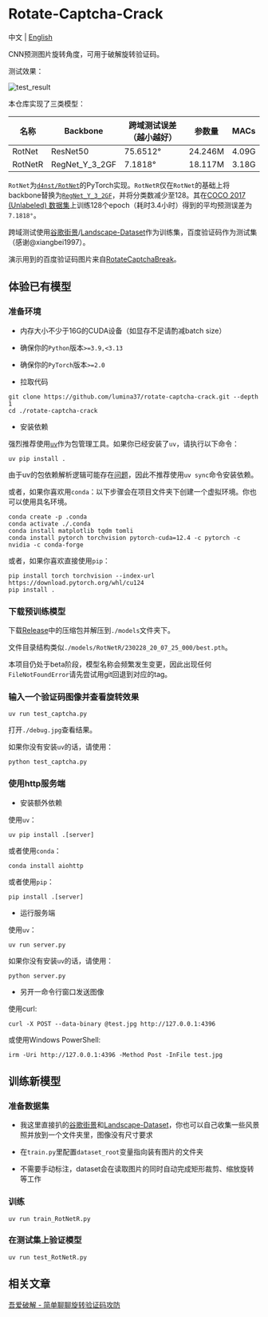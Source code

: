 # Rotate-Captcha-Crack

中文 | [English](https://github.com/lumina37/rotate-captcha-crack)

CNN预测图片旋转角度，可用于破解旋转验证码。

测试效果：

![test_result](https://user-images.githubusercontent.com/48282276/224320691-a8eefd23-392b-4580-a729-7869fa237eaa.png)

本仓库实现了三类模型：

| 名称    | Backbone       | 跨域测试误差（越小越好） | 参数量  | MACs  |
| ------- | -------------- | ------------------------ | ------- | ----- |
| RotNet  | ResNet50       | 75.6512°                 | 24.246M | 4.09G |
| RotNetR | RegNet_Y_3_2GF | 7.1818°                  | 18.117M | 3.18G |

`RotNet`为[`d4nst/RotNet`](https://github.com/d4nst/RotNet/blob/master/train/train_street_view.py)的PyTorch实现。`RotNetR`仅在`RotNet`的基础上将backbone替换为[`RegNet_Y_3_2GF`](https://arxiv.org/abs/2101.00590)，并将分类数减少至128。其在[COCO 2017 (Unlabeled) 数据集](https://pan.baidu.com/s/1iAZmJkaq_raJdKJDVLe6rQ?pwd=fsn9)上训练128个epoch（耗时3.4小时）得到的平均预测误差为`7.1818°`。

跨域测试使用[谷歌街景](https://www.crcv.ucf.edu/data/GMCP_Geolocalization/)/[Landscape-Dataset](https://github.com/yuweiming70/Landscape-Dataset)作为训练集，百度验证码作为测试集（感谢@xiangbei1997）。

演示用到的百度验证码图片来自[RotateCaptchaBreak](https://github.com/chencchen/RotateCaptchaBreak/tree/master/data/baiduCaptcha)。

## 体验已有模型

### 准备环境

+ 内存大小不少于16G的CUDA设备（如显存不足请酌减batch size）

+ 确保你的`Python`版本`>=3.9,<3.13`

+ 确保你的`PyTorch`版本`>=2.0`

+ 拉取代码

```shell
git clone https://github.com/lumina37/rotate-captcha-crack.git --depth 1
cd ./rotate-captcha-crack
```

+ 安装依赖

强烈推荐使用[`uv`](https://docs.astral.sh/uv/)作为包管理工具。如果你已经安装了`uv`，请执行以下命令：

```shell
uv pip install .
```

由于uv的包依赖解析逻辑可能存在[问题](https://github.com/astral-sh/uv/issues/7202)，因此不推荐使用`uv sync`命令安装依赖。

或者，如果你喜欢用`conda`：以下步骤会在项目文件夹下创建一个虚拟环境。你也可以使用具名环境。

```shell
conda create -p .conda
conda activate ./.conda
conda install matplotlib tqdm tomli
conda install pytorch torchvision pytorch-cuda=12.4 -c pytorch -c nvidia -c conda-forge
```

或者，如果你喜欢直接使用`pip`：

```shell
pip install torch torchvision --index-url https://download.pytorch.org/whl/cu124
pip install .
```

### 下载预训练模型

下载[Release](https://github.com/lumina37/rotate-captcha-crack/releases)中的压缩包并解压到`./models`文件夹下。

文件目录结构类似`./models/RotNetR/230228_20_07_25_000/best.pth`。

本项目仍处于beta阶段，模型名称会频繁发生变更，因此出现任何`FileNotFoundError`请先尝试用git回退到对应的tag。

### 输入一个验证码图像并查看旋转效果

```shell
uv run test_captcha.py
```

打开`./debug.jpg`查看结果。

如果你没有安装`uv`的话，请使用：

```shell
python test_captcha.py
```

### 使用http服务端

+ 安装额外依赖

使用`uv`：

```shell
uv pip install .[server]
```

或者使用`conda`：

```shell
conda install aiohttp
```

或者使用`pip`：

```shell
pip install .[server]
```

+ 运行服务端

使用`uv`：

```shell
uv run server.py
```

如果你没有安装`uv`的话，请使用：

```shell
python server.py
```

+ 另开一命令行窗口发送图像

使用curl:

```shell
curl -X POST --data-binary @test.jpg http://127.0.0.1:4396
```

或使用Windows PowerShell:

```shell
irm -Uri http://127.0.0.1:4396 -Method Post -InFile test.jpg
```

## 训练新模型

### 准备数据集

+ 我这里直接扒的[谷歌街景](https://www.crcv.ucf.edu/data/GMCP_Geolocalization/)和[Landscape-Dataset](https://github.com/yuweiming70/Landscape-Dataset)，你也可以自己收集一些风景照并放到一个文件夹里，图像没有尺寸要求

+ 在`train.py`里配置`dataset_root`变量指向装有图片的文件夹

+ 不需要手动标注，dataset会在读取图片的同时自动完成矩形裁剪、缩放旋转等工作

### 训练

```shell
uv run train_RotNetR.py
```

### 在测试集上验证模型

```shell
uv run test_RotNetR.py
```

## 相关文章

[吾爱破解 - 简单聊聊旋转验证码攻防](https://www.52pojie.cn/thread-1754224-1-1.html)
